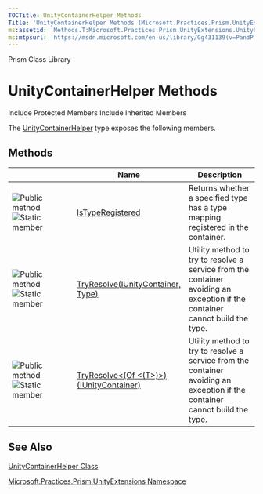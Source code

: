 ```yaml
---
TOCTitle: UnityContainerHelper Methods
Title: 'UnityContainerHelper Methods (Microsoft.Practices.Prism.UnityExtensions)'
ms:assetid: 'Methods.T:Microsoft.Practices.Prism.UnityExtensions.UnityContainerHelper'
ms:mtpsurl: 'https://msdn.microsoft.com/en-us/library/Gg431139(v=PandP.50)'
---
```


Prism Class Library

UnityContainerHelper Methods
============================

Include Protected Members
Include Inherited Members

The [UnityContainerHelper](https://msdn.microsoft.com/t:microsoft.practices.prism.unityextensions.unitycontainerhelper) type exposes the following members.

Methods
-------

<span id="methodTableToggle"></span>
<table>
<colgroup>
<col width="33%" />
<col width="33%" />
<col width="33%" />
</colgroup>
<thead>
<tr class="header">
<th> </th>
<th>Name</th>
<th>Description</th>
</tr>
</thead>
<tbody>
<tr class="odd">
<td><img src="https://msdn.microsoft.com/en-us/Gg431139.pubmethod(en-us,PandP.50).gif" title="Public method" /><img src="https://msdn.microsoft.com/en-us/Gg431139.static(en-us,PandP.50).gif" title="Static member" /></td>
<td><a href="https://msdn.microsoft.com/m:microsoft.practices.prism.unityextensions.unitycontainerhelper.istyperegistered(microsoft.practices.unity.iunitycontainer%2csystem.type)">IsTypeRegistered</a></td>
<td><div class="summary">
Returns whether a specified type has a type mapping registered in the container.
</div></td>
</tr>
<tr class="even">
<td><img src="https://msdn.microsoft.com/en-us/Gg431139.pubmethod(en-us,PandP.50).gif" title="Public method" /><img src="https://msdn.microsoft.com/en-us/Gg431139.static(en-us,PandP.50).gif" title="Static member" /></td>
<td><a href="https://msdn.microsoft.com/m:microsoft.practices.prism.unityextensions.unitycontainerhelper.tryresolve(microsoft.practices.unity.iunitycontainer%2csystem.type)">TryResolve(IUnityContainer, Type)</a></td>
<td><div class="summary">
Utility method to try to resolve a service from the container avoiding an exception if the container cannot build the type.
</div></td>
</tr>
<tr class="odd">
<td><img src="https://msdn.microsoft.com/en-us/Gg431139.pubmethod(en-us,PandP.50).gif" title="Public method" /><img src="https://msdn.microsoft.com/en-us/Gg431139.static(en-us,PandP.50).gif" title="Static member" /></td>
<td><a href="https://msdn.microsoft.com/m:microsoft.practices.prism.unityextensions.unitycontainerhelper.tryresolve%60%601(microsoft.practices.unity.iunitycontainer)">TryResolve&lt;(Of &lt;(T&gt;)&gt;)(IUnityContainer)</a></td>
<td><div class="summary">
Utility method to try to resolve a service from the container avoiding an exception if the container cannot build the type.
</div></td>
</tr>
</tbody>
</table>

See Also
--------

<span id="seeAlsoToggle"></span>
[UnityContainerHelper Class](https://msdn.microsoft.com/t:microsoft.practices.prism.unityextensions.unitycontainerhelper)

[Microsoft.Practices.Prism.UnityExtensions Namespace](https://msdn.microsoft.com/n:microsoft.practices.prism.unityextensions)

